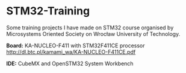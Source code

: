 # STM32-Training
Some training projects I have made on STM32 course organised by Microsystems Oriented Society on Wrocław University of Technology.

**Board:** KA-NUCLEO-F411 with STM32F411CE processor  
http://dl.btc.pl/kamami_wa/KA-NUCLEO-F411CE.pdf

**IDE:** CubeMX and OpenSTM32 System Workbench
